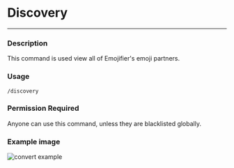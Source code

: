 # Discovery
---
### Description
This command is used view all of Emojifier's emoji partners.
### Usage
```
/discovery
```
### Permission Required
Anyone can use this command, unless they are blacklisted globally.

### Example image
![convert example](../images/discovery.gif)
